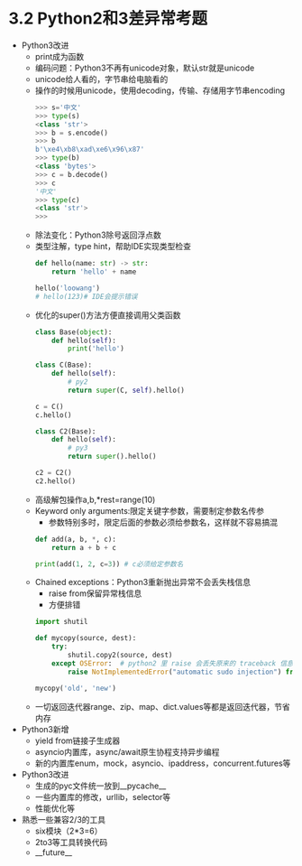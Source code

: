 # 3.2 Python2和3差异常考题

- Python3改进
	- print成为函数
	- 编码问题：Python3不再有unicode对象，默认str就是unicode
	- unicode给人看的，字节串给电脑看的
	- 操作的时候用unicode，使用decoding，传输、存储用字节串encoding
		```python
		>>> s='中文'
		>>> type(s)
		<class 'str'>
		>>> b = s.encode()
		>>> b
		b'\xe4\xb8\xad\xe6\x96\x87'
		>>> type(b)
		<class 'bytes'>
		>>> c = b.decode()
		>>> c
		'中文'
		>>> type(c)
		<class 'str'>
		>>>
		```
	- 除法变化：Python3除号返回浮点数
	- 类型注解，type hint，帮助IDE实现类型检查
		```python
		def hello(name: str) -> str:
		    return 'hello' + name
		
		hello('loowang')
		# hello(123)# IDE会提示错误
		```
	- 优化的super()方法方便直接调用父类函数
		```python
		class Base(object):
		    def hello(self):
		        print('hello')
		
		class C(Base):
		    def hello(self):
		        # py2
		        return super(C, self).hello()
		
		c = C()
		c.hello()
		
		class C2(Base):
		    def hello(self):
		        # py3
		        return super().hello()
		
		c2 = C2()
		c2.hello()
		```
	- 高级解包操作a,b,*rest=range(10)
	- Keyword only arguments:限定关键字参数，需要制定参数名传参
		- 参数特别多时，限定后面的参数必须给参数名，这样就不容易搞混
		```python
		def add(a, b, *, c):
		    return a + b + c
		
		print(add(1, 2, c=3)) # c必须给定参数名
		```
	- Chained exceptions：Python3重新抛出异常不会丢失栈信息
		- raise from保留异常栈信息
		- 方便排错
		```python
		import shutil
		
		def mycopy(source, dest):
		    try:
		        shutil.copy2(source, dest)
		    except OSError:  # python2 里 raise 会丢失原来的 traceback 信息
		        raise NotImplementedError("automatic sudo injection") from OSError
		
		mycopy('old', 'new')
		```
	- 一切返回迭代器range、zip、map、dict.values等都是返回迭代器，节省内存
- Python3新增
	- yield from链接子生成器
	- asyncio内置库，async/await原生协程支持异步编程
	- 新的内置库enum，mock，asyncio、ipaddress，concurrent.futures等
- Python3改进
	- 生成的pyc文件统一放到\_\_pycache\_\_
	- 一些内置库的修改，urllib，selector等
	- 性能优化等
- 熟悉一些兼容2/3的工具
	- six模块（2*3=6）
	- 2to3等工具转换代码
	- \_\_future\_\_   
